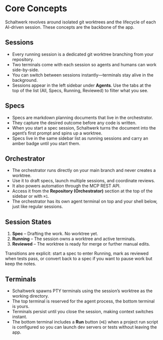 # Core Concepts

Schaltwerk revolves around isolated git worktrees and the lifecycle of each AI-driven session. These concepts are the backbone of the app.

## Sessions
- Every running session is a dedicated git worktree branching from your repository.
- Two terminals come with each session so agents and humans can work side-by-side.
- You can switch between sessions instantly—terminals stay alive in the background.
- Sessions appear in the left sidebar under **Agents**. Use the tabs at the top of the list (All, Specs, Running, Reviewed) to filter what you see.

## Specs
- Specs are markdown planning documents that live in the orchestrator.
- They capture the desired outcome before any code is written.
- When you start a spec session, Schaltwerk turns the document into the agent’s first prompt and spins up a worktree.
- Specs live in the same sidebar list as running sessions and carry an amber badge until you start them.

## Orchestrator
- The orchestrator runs directly on your main branch and never creates a worktree.
- Use it to draft specs, launch multiple sessions, and coordinate reviews.
- It also powers automation through the MCP REST API.
- Access it from the **Repository (Orchestrator)** section at the top of the sidebar or with `⌘1`.
- The orchestrator has its own agent terminal on top and your shell below, just like regular sessions.

## Session States
1. **Spec** – Drafting the work. No worktree yet.
2. **Running** – The session owns a worktree and active terminals.
3. **Reviewed** – The worktree is ready for merge or further manual edits.

Transitions are explicit: start a spec to enter Running, mark as reviewed when tests pass, or convert back to a spec if you want to pause work but keep the notes.

## Terminals
- Schaltwerk spawns PTY terminals using the session’s worktree as the working directory.
- The top terminal is reserved for the agent process, the bottom terminal is yours.
- Terminals persist until you close the session, making context switches instant.
- The bottom terminal includes a **Run** button (`⌘E`) when a project run script is configured so you can launch dev servers or tests without leaving the app.
